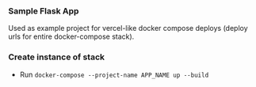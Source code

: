 ### Sample Flask App

Used as example project for vercel-like docker compose deploys (deploy urls for entire docker-compose stack).


### Create instance of stack

- Run `docker-compose --project-name APP_NAME up --build`